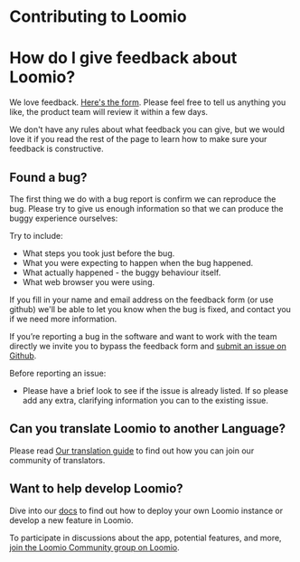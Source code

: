 # Contributing to Loomio

# How do I give feedback about Loomio?

We love feedback. [Here's the form](https://docs.google.com/a/enspiral.com/forms/d/1JS75ZdoBiA3k7IzxDPijV4kPh1fXrmWs9A8k_WG_pyE/viewform). Please feel free to tell us anything you like, the product team will review it within a few days.

We don't have any rules about what feedback you can give, but we would love it if you read the rest of the page to learn how to make sure your feedback is constructive.

## Found a bug?

The first thing we do with a bug report is confirm we can reproduce the bug. Please try to give us enough information so that we can produce the buggy experience ourselves:

Try to include:
* What steps you took just before the bug.
* What you were expecting to happen when the bug happened.
* What actually happened - the buggy behaviour itself.
* What web browser you were using.

If you fill in your name and email address on the feedback form (or use github) we'll be able to let you know when the bug is fixed, and contact you if we need more information.

If you’re reporting a bug in the software and want to work with the team directly we invite you to bypass the feedback form and [submit an issue on Github](https://github.com/loomio/loomio/issues/new).

Before reporting an issue:
* Please have a brief look to see if the issue is already listed. If so please add any extra, clarifying information you can to the existing issue.

## Can you translate Loomio to another Language?
Please read [Our translation guide](docs/en/translation/) to find out how you can join our community of translators.

## Want to help develop Loomio?

Dive into our [docs](docs/en/) to find out how to deploy your own Loomio instance or develop a new feature in Loomio.

To participate in discussions about the app, potential features, and more, [join the Loomio Community group on Loomio](https://www.loomio.org/g/WmPCB3IR/loomio-community).

